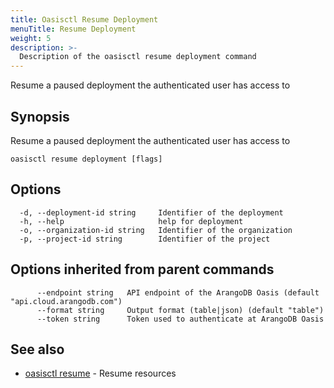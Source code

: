 ```yaml
---
title: Oasisctl Resume Deployment
menuTitle: Resume Deployment
weight: 5
description: >-
  Description of the oasisctl resume deployment command
---
```

Resume a paused deployment the authenticated user has access to

## Synopsis

Resume a paused deployment the authenticated user has access to

```
oasisctl resume deployment [flags]
```

## Options

```
  -d, --deployment-id string     Identifier of the deployment
  -h, --help                     help for deployment
  -o, --organization-id string   Identifier of the organization
  -p, --project-id string        Identifier of the project
```

## Options inherited from parent commands

```
      --endpoint string   API endpoint of the ArangoDB Oasis (default "api.cloud.arangodb.com")
      --format string     Output format (table|json) (default "table")
      --token string      Token used to authenticate at ArangoDB Oasis
```

## See also

* [oasisctl resume](_index.md)	 - Resume resources

